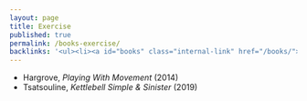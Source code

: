 ```yaml
---
layout: page
title: Exercise
published: true
permalink: /books-exercise/
backlinks: '<ul><li><a id="books" class="internal-link" href="/books/">Books</a></li></ul>'
---
```


* Hargrove, _Playing With Movement_ (2014) 
* Tsatsouline, _Kettlebell Simple & Sinister_ (2019) 
